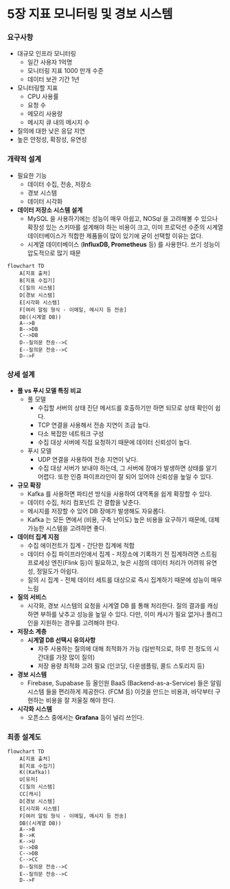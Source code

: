 # 5장 지표 모니터링 및 경보 시스템

### 요구사항

- 대규모 인프라 모니터링
    - 일간 사용자 1억명
    - 모니터링 지표 1000 만개 수준
    - 데이터 보관 기간 1년
- 모니터링할 지표
    - CPU 사용률
    - 요청 수
    - 메모리 사용량
    - 메시지 큐 내의 메시지 수
- 질의에 대한 낮은 응답 지연
- 높은 안정성, 확장성, 유연성

### 개략적 설계

- 필요한 기능
    - 데이터 수집, 전송, 저장소
    - 경보 시스템
    - 데이터 시각화
- **데이터 저장소 시스템 설계**
    - MySQL 을 사용하기에는 성능이 매우 아쉽고, NOSql 을 고려해볼 수 있으나 확장성 있는 스키마를 설계해야 하는 비용이 크고, 이미 프로덕션 수준의 시계열 데이터베이스가 적합한 제품들이 많이 있기에 굳이 선택할 이유는 없다.
    - 시계열 데이터베이스 (**InfluxDB, Prometheus** 등) 를 사용한다. 쓰기 성능이 압도적으로 많기 때문

```mermaid
flowchart TD
	A[지표 출처]
	B[지표 수집기]
	C[질의 시스템]
	D[경보 시스템]
	E[시각화 시스템]
	F[여러 알림 형식 - 이메일, 메시지 등 전송]
	DB((시계열 DB))
	A-->B
	B-->DB
	C-->DB
	D--질의문 전송-->C
	E--질의문 전송-->C
	D-->F
```

### 상세 설계

- **풀 vs 푸시 모델 특징 비교**
    - 풀 모델
        - 수집할 서버의 상태 진단 메서드를 호출하기만 하면 되므로 상태 확인이 쉽다.
        - TCP 연결을 사용해서 전송 지연이 조금 높다.
        - 다소 복잡한 네트워크 구성
        - 수집 대상 서버에 직접 요청하기 때문에 데이터 신뢰성이 높다.
    - 푸시 모델
        - UDP 연결을 사용하여 전송 지연이 낮다.
        - 수집 대상 서버가 보내야 하는데, 그 서버에 장애가 발생하면 상태를 알기 어렵다. 또한 인증 파이프라인이 잘 되어 있어야 신뢰성을 높일 수 있다.
- **규모 확장**
    - Kafka 를 사용하면 파티션 방식을 사용하여 대역폭을 쉽게 확장할 수 있다.
    - 데이터 수집, 처리 컴포넌트 간 결합을 낮춘다.
    - 메시지를 저장할 수 있어 DB 장애가 발생해도 자유롭다.
    - Kafka 는 모든 면에서 (비용, 구축 난이도) 높은 비용을 요구하기 때문에, 대체 가능한 시스템을 고려하면 좋다.
- **데이터 집계 지점**
    - 수집 에이전트가 집계 - 간단한 집계에 적합
    - 데이터 수집 파이프라인에서 집계 - 저장소에 기록하기 전 집계하려면 스트림 프로세싱 엔진(Flink 등)이 필요하고, 늦은 시점의 데이터 처리가 어려워 유연성, 정밀도가 아쉽다.
    - 질의 시 집계 - 전체 데이터 세트를 대상으로 즉시 집계하기 때문에 성능이 매우 느림
- **질의 서비스**
    - 시각화, 경보 시스템의 요청을 시계열 DB 를 통해 처리한다. 질의 결과를 캐싱하면 부하를 낮추고 성능을 높일 수 있다. 다만, 이미 캐시가 필요 없거나 플러그인을 지원하는 경우를 고려해야 한다.
- **저장소 계층**
    - **시계열 DB 선택시 유의사항**
        - 자주 사용하는 질의에 대해 최적화가 가능 (일반적으로, 하루 전 정도의 시간대를 가장 많이 질의)
        - 저장 용량 최적화 고려 필요 (인코딩, 다운샘플링, 콜드 스토리지 등)
- **경보 시스템**
    - Firebase, Supabase 등 올인원 BaaS (Backend-as-a-Service) 들은 알림 시스템 들을 편리하게 제공한다. (FCM 등) 이것을 만드는 비용과, 바닥부터 구현하는 비용을 잘 저울질 해야 한다.
- **시각화 시스템**
    - 오픈소스 중에서는 **Grafana** 등이 널리 쓰인다.

### 최종 설계도

```mermaid
flowchart TD
	A[지표 출처]
	B[지표 수집기]
	K((Kafka))
	U[유저]
	C[질의 시스템]
	CC[캐시]
	D[경보 시스템]
	E[시각화 시스템]
	F[여러 알림 형식 - 이메일, 메시지 등 전송]
	DB((시계열 DB))
	A-->B
	B-->K
	K-->U
	U-->DB
	C-->DB
	C-->CC
	D--질의문 전송-->C
	E--질의문 전송-->C
	D-->F
```